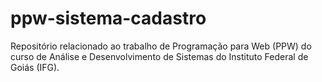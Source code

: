 # ppw-sistema-cadastro
Repositório relacionado ao trabalho de Programação para Web (PPW) do curso de Análise e Desenvolvimento de Sistemas do Instituto Federal de Goiás (IFG).
